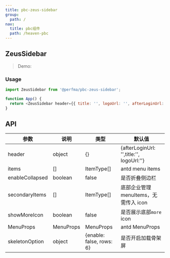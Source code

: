 ```yaml
---
title: pbc-zeus-sidebar
group:
  path: /
nav:
  title: pbc组件
  path: /heaven-pbc
---
```


## ZeusSidebar

> Demo:

<code src="./demo/index.tsx"></code>

### Usage

```js
import ZeusSidebar from '@perfma/pbc-zeus-sidebar';

function App() {
  return <ZeusSidebar header={{ title: '', logoUrl: '', afterLoginUrl: '' }} />;
}
```

## API


| 参数      | 说明                                                           | 类型          | 默认值 | 
| - | - | - | - |
| header | object | {} | {afterLoginUrl: '',title:'', logoUrl:''}|
|items | [] | ItemType[]| antd menu items|
|enableCollapsed | boolean| false | 是否折叠侧边栏
|secondaryItems | []| ItemType[] | 底部企业管理 menuItems，无需传入 icon
|showMoreIcon| boolean| false | 是否展示底部`more` icon
|MenuProps| MenuProps| MenuProps | antd MenuProps
|skeletonOption| object | {enable: false, rows: 6} | 是否开启加载骨架屏

